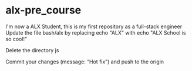 # alx-pre_course
I'm now a ALX Student, this is my first repository as a full-stack engineer
Update the file bash/alx by replacing echo "ALX" with echo "ALX School is so cool!"

Delete the directory js

Commit your changes (message: “Hot fix”) and push to the origin
